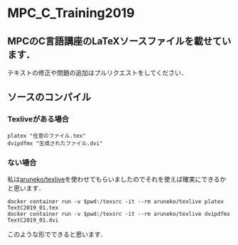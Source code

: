 # MPC_C_Training2019

## MPCのC言語講座のLaTeXソースファイルを載せています．
テキストの修正や問題の追加はプルリクエストをしてください．

## ソースのコンパイル
### Texliveがある場合

```
platex "任意のファイル.tex"
dvipdfmx "生成されたファイル.dvi"
```

### ない場合
私は[aruneko/texlive](https://github.com/aruneko/texlive)を使わせてもらいましたのでそれを使えば確実にできるかと思います．

```
docker container run -v $pwd:/texsrc -it --rm aruneko/texlive platex TextC2019_01.tex
docker container run -v $pwd:/texsrc -it --rm aruneko/texlive dvipdfmx TextC2019_01.dvi
```

このような形でできると思います．
